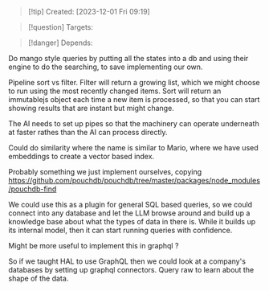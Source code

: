 
>[!tip] Created: [2023-12-01 Fri 09:19]

>[!question] Targets: 

>[!danger] Depends: 

Do mango style queries by putting all the states into a db and using their engine to do the searching, to save implementing our own.

Pipeline sort vs filter.
Filter will return a growing list, which we might choose to run using the most recently changed items.
Sort will return an immutablejs object each time a new item is processed, so that you can start showing results that are instant but might change.

The AI needs to set up pipes so that the machinery can operate underneath at faster rathes than the AI can process directly.

Could do similarity where the name is similar to Mario, where we have used embeddings to create a vector based index.

Probably something we just implement ourselves, copying https://github.com/pouchdb/pouchdb/tree/master/packages/node_modules/pouchdb-find

We could use this as a plugin for general SQL based queries, so we could connect into any database and let the LLM browse around and build up a knowledge base about what the types of data in there is.  While it builds up its internal model, then it can start running queries with confidence.

Might be more useful to implement this in graphql ?

So if we taught HAL to use GraphQL then we could look at a company's databases by setting up graphql connectors.
Query raw to learn about the shape of the data.